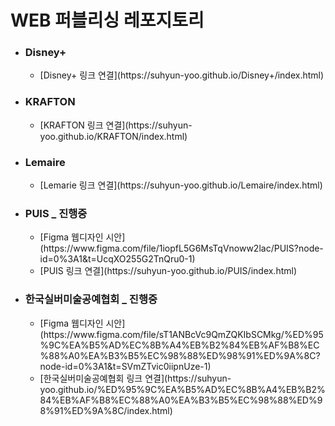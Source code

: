 <h1>WEB 퍼블리싱 레포지토리</h1>

<ul>
  <li>
    <h3> Disney+ </h3>
    <div>
      <ul>
        <!-- <li>![Disney+](https://user-images.githubusercontent.com/109067637/211283735-1af663e3-0764-4315-a5b1-5444af20efcd.png)</li> -->
        <!-- <li><img src='https://user-images.githubusercontent.com/109067637/211283735-1af663e3-0764-4315-a5b1-5444af20efcd.png' alt='Disney+'></li> -->
        <li>
          [Disney+ 링크 연결](https://suhyun-yoo.github.io/Disney+/index.html)
        </li>
      </ul>
  </li>
  
  <li>
    <h3> KRAFTON </h3>
    <div>
      <ul>
        <!-- <li> ![KRAFTON](https://user-images.githubusercontent.com/109067637/211285929-912450c7-c843-47c7-8802-8a64211ec3d5.png) </li> -->
        <!-- <li><img src='https://user-images.githubusercontent.com/109067637/211285929-912450c7-c843-47c7-8802-8a64211ec3d5.png' alt='KRAFTON'></li> -->
        <li> [KRAFTON 링크 연결](https://suhyun-yoo.github.io/KRAFTON/index.html) </li>
      </ul>
    </div>
  </li>
  
  <li>
    <h3> Lemaire </h3>
    <div>
      <ul>
        <!-- <li>![Lemaire](https://user-images.githubusercontent.com/109067637/213100965-2de9e949-273a-4740-bc42-f5f128fb79ee.png)</li> -->
        <!-- <li><img src='https://user-images.githubusercontent.com/109067637/213100965-2de9e949-273a-4740-bc42-f5f128fb79ee.png' alt='Lemaire' style="width:100%"></li> -->
        <li>[Lemarie 링크 연결](https://suhyun-yoo.github.io/Lemaire/index.html)</li>
      </ul>
    </div>
  </li>
  
  <li>
    <h3> PUIS _ 진행중 </h3>
    <div>
      <ul>
        <li>
          [Figma 웹디자인 시안](https://www.figma.com/file/1iopfL5G6MsTqVnoww2lac/PUIS?node-id=0%3A1&t=UcqXO255G2TnQru0-1)
        </li>
        <li>
          [PUIS 링크 연결](https://suhyun-yoo.github.io/PUIS/index.html)
        </li>
      </ul>
    </div>
  </li>
  
  <li>
    <h3> 한국실버미술공예협회 _ 진행중 </h3>
    <div>
      <ul>
        <li>
          [Figma 웹디자인 시안](https://www.figma.com/file/sT1ANBcVc9QmZQKIbSCMkg/%ED%95%9C%EA%B5%AD%EC%8B%A4%EB%B2%84%EB%AF%B8%EC%88%A0%EA%B3%B5%EC%98%88%ED%98%91%ED%9A%8C?node-id=0%3A1&t=SVmZTvic0iipnUze-1)
        </li>
        <li>
          [한국실버미술공예협회 링크 연결](https://suhyun-yoo.github.io/%ED%95%9C%EA%B5%AD%EC%8B%A4%EB%B2%84%EB%AF%B8%EC%88%A0%EA%B3%B5%EC%98%88%ED%98%91%ED%9A%8C/index.html)
        </li>
      </ul>
    </div>
  </li>
</ul>
